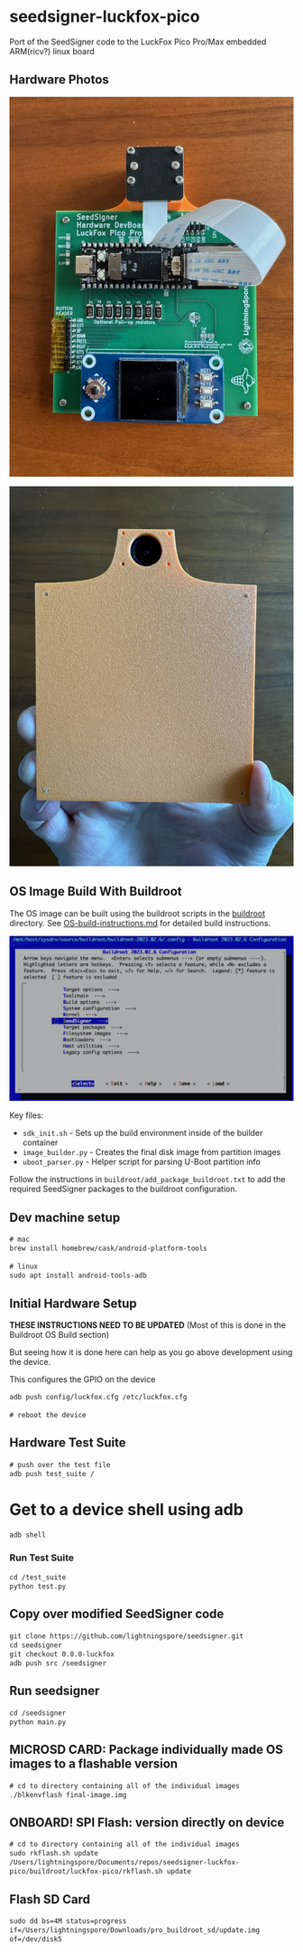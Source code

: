 # seedsigner-luckfox-pico
Port of the SeedSigner code to the LuckFox Pico Pro/Max embedded ARM(ricv?) linux board

## Hardware Photos

![LuckFox Pico Pro Max - Seedsigner](img/luckfox-devboard-front.webp)

![Case From Behind](img/luckfox-devboard-back.webp)



## OS Image Build With Buildroot
The OS image can be built using the buildroot scripts in the [buildroot](buildroot/) directory. See [OS-build-instructions.md](OS-build-instructions.md) for detailed build instructions.

![Buildroot Prompt](img/seedsigner-buildroot-setup.webp)

Key files:
- `sdk_init.sh` - Sets up the build environment inside of the builder container
- `image_builder.py` - Creates the final disk image from partition images
- `uboot_parser.py` - Helper script for parsing U-Boot partition info

Follow the instructions in `buildroot/add_package_buildroot.txt` to add the required SeedSigner packages to the buildroot configuration.

## Dev machine setup

```
# mac
brew install homebrew/cask/android-platform-tools

# linux
sudo apt install android-tools-adb
```

## Initial Hardware Setup
<b>THESE INSTRUCTIONS NEED TO BE UPDATED</b>
(Most of this is done in the Buildroot OS Build section)

But seeing how it is done here can help as you go above development using the device.

This configures the GPIO on the device
```
adb push config/luckfox.cfg /etc/luckfox.cfg

# reboot the device
```

## Hardware Test Suite

```
# push over the test file
adb push test_suite /
```

# Get to a device shell using adb
```
adb shell
```

### Run Test Suite
```
cd /test_suite
python test.py
```

## Copy over modified SeedSigner code
```
git clone https://github.com/lightningspore/seedsigner.git
cd seedsigner
git checkout 0.8.0-luckfox
adb push src /seedsigner
```

## Run seedsigner
```
cd /seedsigner
python main.py
```



## MICROSD CARD: Package individually made OS images to a flashable version
```
# cd to directory containing all of the individual images
./blkenvflash final-image.img
```

## ONBOARD! SPI Flash: version directly on device
```
# cd to directory containing all of the individual images
sudo rkflash.sh update
/Users/lightningspore/Documents/repos/seedsigner-luckfox-pico/buildroot/luckfox-pico/rkflash.sh update
```

## Flash SD Card
```
sudo dd bs=4M status=progress if=/Users/lightningspore/Downloads/pro_buildroot_sd/update.img of=/dev/disk5
```
